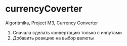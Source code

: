 # currencyCoverter
Algoritmika, Project M3, Currency Converter

1. Сначала сделать конвертацию только с инпутами
2. Добавить реакцию на выбор валюты
